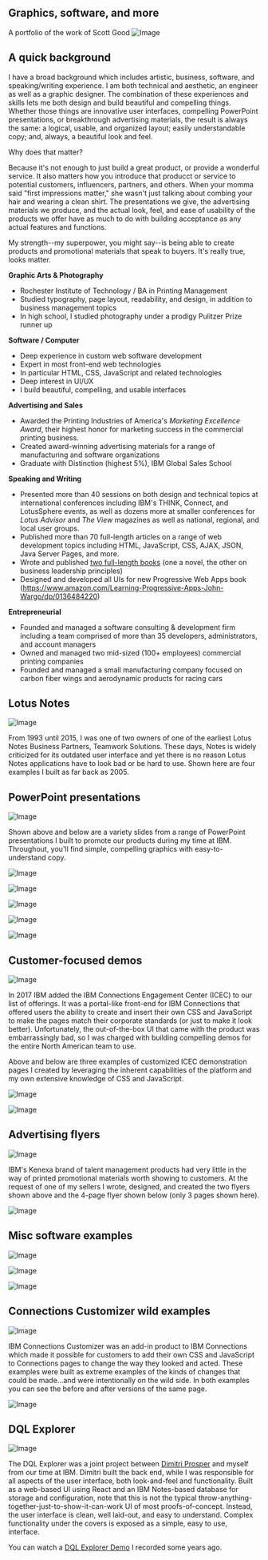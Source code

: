 ## Graphics, software, and more
A portfolio of the work of Scott Good
![Image](01-TitlePage.jpg)

## A quick background
I have a broad background which includes artistic, business, software, and speaking/writing experience. I am both technical and aesthetic, an engineer as well as a graphic designer. The combination of these experiences and skills lets me both design and build beautiful and compelling things. Whether those things are innovative user interfaces, compelling PowerPoint presentations, or breakthrough advertising materials, the result is always the same: a logical, usable, and organized layout; easily understandable copy; and, always, a beautiful look and feel.

Why does that matter? 

Because it's not enough to just build a great product, or provide a wonderful service. It also matters how you introduce that producct or service to potential customers, influencers, partners, and others. When your momma said "first impressions matter," she wasn't just talking about combing your hair and wearing a clean shirt. The presentations we give, the advertising materials we produce, and the actual look, feel, and ease of usability of the products we offer have as much to do with building acceptance as any actual features and functions. 

My strength--my superpower, you might say--is being able to create products and promotional materials that speak to buyers. It's really true, looks matter.

**Graphic Arts & Photography**
- Rochester Institute of Technology / BA in Printing Management
 - Studied typography, page layout, readability, and design, in addition to business management topics
- In high school, I studied photography under a prodigy Pulitzer Prize runner up

**Software / Computer**
- Deep experience in custom web software development
- Expert in most front-end web technologies
 - In particular HTML, CSS, JavaScript and related technologies
- Deep interest in UI/UX
 - I build beautiful, compelling, and usable interfaces

**Advertising and Sales**
- Awarded the Printing Industries of America's *Marketing Excellence Award*, their highest honor for marketing success in the commercial printing business.
- Created award-winning advertising materials for a range of manufacturing and software organizations
- Graduate with Distinction (highest 5%), IBM Global Sales School

**Speaking and Writing**
- Presented more than 40 sessions on both design and technical topics at international conferences including IBM's THINK, Connect, and LotusSphere events, as well as dozens more at smaller conferences for _Lotus Advisor_ and _The View_ magazines as well as national, regional, and local user groups.
- Published more than 70 full-length articles on a range of web development topics including HTML, JavaScript, CSS, AJAX, JSON, Java Server Pages, and more.
- Wrote and published [two full-length books](https://www.amazon.com/Scott-Good/e/B009CE01Y0%3Fref=dbs_a_mng_rwt_scns_share) (one a novel, the other on business leadership principles)
- Designed and developed all UIs for new Progressive Web Apps book (https://www.amazon.com/Learning-Progressive-Apps-John-Wargo/dp/0136484220)

**Entrepreneurial**
- Founded and managed a software consulting & development firm including a team comprised of more than 35 developers, administrators, and account managers
- Owned and managed two mid-sized (100+ employees) commercial printing companies
- Founded and managed a small manufacturing company focused on carbon fiber wings and aerodynamic products for racing cars

## Lotus Notes
![Image](04-LotusNotes.jpg)

From 1993 until 2015, I was one of two owners of one of the earliest Lotus Notes Business Partners, Teamwork Solutions. These days, Notes is widely criticized for its outdated user interface and yet there is no reason Lotus Notes applications have to look bad or be hard to use. Shown here are four examples I built as far back as 2005.

## PowerPoint presentations
![Image](05-Ceva.jpg)

Shown above and below are a variety slides from a range of PowerPoint presentations I built to promote our products during my time at IBM. Throughout, you'll find simple, compelling graphics with easy-to-understand copy.

![Image](06-Aarons.jpg)

![Image](07-PPTIntro.jpg)

![Image](08-ICECOverview.jpg)

![Image](09-Mears.jpg)

![Image](10-WatsonWorkspace.jpg)


## Customer-focused demos

![Image](13-EileenFisher.jpg)

In 2017 IBM added the IBM Connections Engagement Center (ICEC) to our list of offerings. It was a portal-like front-end for IBM Connections that offered users the ability to create and insert their own CSS and JavaScript to make the pages match their corporate standards (or just to make it look better). Unfortunately, the out-of-the-box UI that came with the product was embarrassingly bad, so I was charged with building compelling demos for the entire North American team to use.

Above and below are three examples of customized ICEC demonstration pages I created by leveraging the inherent capabilities of the platform and my own extensive knowledge of CSS and JavaScript.

![Image](14-SFBI.jpg)

![Image](15-Domino10.jpg)


## Advertising flyers

![Image](18-WatsonTalent1.jpg)

IBM's Kenexa brand of talent management products had very little in the way of printed promotional materials worth showing to customers. At the request of one of my sellers I wrote, designed, and created the two flyers shown above and the 4-page flyer shown below (only 3 pages shown here).

![Image](19-Kenexa.jpg)


## Misc software examples

![Image](17-Cisco.jpg)

![Image](12-Umbrellas.jpg)

![Image](20-Bootstrap.jpg)


## Connections Customizer wild examples

![Image](21-CustomizerYellow.jpg)

IBM Connections Customizer was an add-in product to IBM Connections which made it possible for customers to add their own CSS and JavaScript to Connections pages to change the way they looked and acted. These examples were built as extreme examples of the kinds of changes that could be made...and were intentionally on the wild side. In both examples you can see the before and after versions of the same page.

![Image](22-CustomizerMore.jpg)

## DQL Explorer

![Image](DQLExplorer.jpg)

The DQL Explorer was a joint project between [Dimitri Prosper](https://dprosper.github.io) and myself from our time at IBM. Dimitri built the back end, while I was responsible for all aspects of the user interface, both look-and-feel and functionality. Built as a web-based UI using React and an IBM Notes-based database for storage and configuration, note that this is not the typical throw-anything-together-just-to-show-it-can-work UI of most proofs-of-concept. Instead, the user interface is clean, well laid-out, and easy to understand. Complex functionality under the covers is exposed as a simple, easy to use, interface.

You can watch a [DQL Explorer Demo](https://www.youtube.com/embed/Cfw_6Wvk8c8) I recorded some years ago. 
